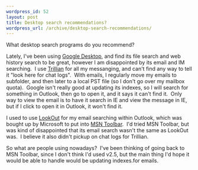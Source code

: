 ```yaml
--- 
wordpress_id: 52
layout: post
title: Desktop search recommendations?
wordpress_url: /archive/desktop-search-recommendations/
---
```


<p>What desktop search programs do you recommend?</p>
<p>Lately, I've been using <a href="http://desktop.google.com/">Google Desktop</a>, and find its file search and web history search to be great, however I am disappointed by its email and IM searching.&nbsp; I use <a href="http://www.trillian.cc/">Trillian</a> for all my messanging, and can't find any way to tell it "look here for chat logs".&nbsp; With emails, I regularly move my emails to subfolder, and then later to a local PST file (so I don't go over my mailbox quota).&nbsp; Google isn't really good at updating its indexes, so I will search for something in Outlook, then go to open it, and it says it can't find it.&nbsp; Only way to view the email is to have it search in IE and view the message in IE, but if I click to open it in Outlook, it won't find it.</p>
<p>I used to use <a href="http://www.lookoutsoft.com/Lookout/lookoutinfo.html">LookOut</a> for my email searching within Outlook, which was bought up by Microsoft to put into <a href="http://toolbar.msn.com/">MSN Toolbar</a>.&nbsp; I'd tried MSN Toolbar, but was kind of disappointed that its email search wasn't the same as LookOut was.&nbsp; I believe it also didn't pickup on chat logs for Trillian.</p>
<p>So what are people using nowadays?&nbsp; I've been thinking of going back to MSN Toolbar, since I don't think I'd used v2.5, but the main thing I'd hope it would be able to handle would be updating indexes.for emails.</p>
         
